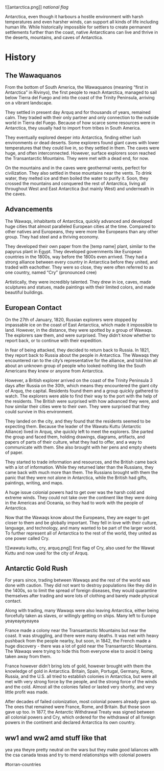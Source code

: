 ![[antarctica.png]]
*national flag*

Antarctica, even though it harbours a hostile environment with harsh temperatures and even harsher winds, can support all kinds of life including human life. While historically impossible for settlers to create permanent settlements further than the coast, native Antarcticans can live and thrive in the deserts, mountains, and caves of Antarctica.

# History
## The Wawaquanos
From the bottom of South America, the Wawaquanos (meaning “first in Antarctica” in Rivinyo), the first people to reach Antarctica, managed to sail below Tierra del Fuego and into the coast of the Trinity Peninsula, arriving on a vibrant landscape.

They settled in present day Arquq and for thousands of years, remained calm. They traded with their only partner and only connection to the outside world in Tierra del Fuego. Because of how scarce some resources were in Antarctica, they usually had to import from tribes in South America.

They eventually explored deeper into Antarctica, finding either lush environments or dead deserts. Some explorers found giant caves with lower temperatures that they could live in, so they settled in them. The caves were huge, and often interconnected. However, surface explorers soon reached the Transantarctic Mountains. They were met with a dead end, for now. 

On the mountains and in the caves were geothermal vents, perfect for civilization. They also settled in these mountains near the vents. To drink water, they melted ice and then boiled the water to purify it. Soon, they crossed the mountains and conquered the rest of Antarctica, living all throughout West and East Antarctica (but mainly West) and underneath in the caves.
## Advancements
The Wawaqs, inhabitants of Antarctica, quickly advanced and developed huge cities that almost paralleled European cities at the time. Compared to other natives and Europeans, they were more like Europeans than any other group. They had steel and a thriving economy. 

They developed their own paper from the [temp name] plant, similar to the papyrus plant in Egypt. They developed governments like European countries in the 1800s, way before the 1800s even arrived. They had a strong alliance between every country in Antarctica before they united, and traded with eachother. They were so close, they were often referred to as one country, named “Cry” (pronounced cree)

Artistically, they were incredibly talented. They drew in ice, caves, made sculptures and statues, made paintings with their limited colors, and made beautiful buildings. 
## European Contact
On the 27th of January, 1820, Russian explorers were stopped by impassable ice on the coast of East Antarctica, which made it impossible to land. However, in the distance, they were spotted by a group of Wawaqs. The explorers saw them, and were surprised. They didn’t know whether to report back, or to continue with their expedition.

In fear of being attacked, they decided to return back to Russia. In 1821, they report back to Russia about the people in Antarctica. The Wawaqs they encountered ran to the city’s representative for the alliance, and told him all about an unknown group of people who looked nothing like the South Americans they knew or anyone from Antarctica. 

However, a British explorer arrived on the coast of the Trinity Peninsula 3 days after Russia on the 30th, which means they encountered the giant city of Arquq, the capital. Residents found them and a group quickly gathered to watch. The explorers were able to find their way to the port with the help of the residents. The British were surprised with how advanced they were, and how similar their cities were to their own. They were surprised that they could survive in this environment.

They landed on the city, and they found that the residents seemed to be expecting them. Because the leader of the Wawatu Kuttu (Antarctic Alliance) lived in Arquq, she quickly left to meet the explorers. She parted the group and faced them, holding drawings, diagrams, artifacts, and papers of parts of their culture, what they had to offer, and a way to communicate with them. She also brought with her pens and empty sheets of paper.

They started to trade information and resources, and the British came back with a lot of information. While they returned later than the Russians, they came back with much more than them. The Russians brought with them the panic that they were not alone in Antarctica, while the British had gifts, paintings, writing, and maps.

A huge issue colonial powers had to get over was the harsh cold and extreme winds. They could not take over the continent like they were doing in the Americas and Oceania, so they had to work with the people of Antarctica.

Now that the Wawaqs know about the Europeans, they are eager to get closer to them and be globally important. They fell in love with their culture, language, and technology, and many wanted to be part of the larger world. To further represent all of Antarctica to the rest of the world, they united as one power called Cry.

![[wawatu kuttu, cry, arquq.png]]
first flag of Cry, also used for the Wawat Kuttu and now used for the city of Arquq.
## Antarctic Gold Rush
For years since, trading between Wawaqs and the rest of the world was done with caution. They did not want to destroy populations like they did in the 1400s, so to limit the spread of foreign diseases, they would quarantine themselves after trading and wore lots of clothing and barely made physical contact. 

Along with trading, many Wawaqs were also leaving Antarctica, either being forcefully taken as slaves, or willingly getting on ships. Many left to Europe yeayeayeyeayea

France made a colony near the Transantarctic Mountains but near the coast. It was struggling, and there were many deaths. It was met with heavy pushback from the people nearby, but soon, in 1842, the French made a huge discovery - there was a lot of gold near the Transantarctic Mountains. The Wawaqs were trying to hide this from everyone else to avoid it being taken away from them. 

France however didn’t bring lots of gold, however brought with them the knowledge of gold in Antarctica. Britain, Spain, Portugal, Germany, Rome, Russia, and the U.S. all tried to establish colonies in Antarctica, but were all met with very strong force by the people, and the strong force of the winds and the cold. Almost all the colonies failed or lasted very shortly, and very little profit was made.

After decades of failed colonization, most colonial powers already gave up. The ones that remained were France, Rome, and Britain. But those soon gave up too. In 1877, the Antarctic Withdrawal Treaty was signed between all colonial powers and Cry, which ordered for the withdrawal of all foreign powers in the continent and declared Antarctica its own country.
## ww1 and ww2 amd stuff like that
yea yea theyre pretty neutral on the wars but they make good laliances with the csa canada texas and try to mend relationships with colonial powers

#torran-countries 